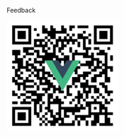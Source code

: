Feedback

<img src="slides/migrate-to-vue3/images/feedback-qrcode.png" width="50%">


<aside class="notes">
</aside>
